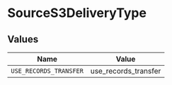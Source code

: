 # SourceS3DeliveryType


## Values

| Name                   | Value                  |
| ---------------------- | ---------------------- |
| `USE_RECORDS_TRANSFER` | use_records_transfer   |